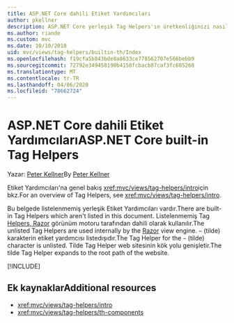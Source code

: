 ```yaml
---
title: ASP.NET Core dahili Etiket Yardımcıları
author: pkellner
description: ASP.NET Core yerleşik Tag Helpers'ın üretkenliğinizi nasıl artırdığını öğrenin.
ms.author: riande
ms.custom: mvc
ms.date: 10/10/2018
uid: mvc/views/tag-helpers/builtin-th/Index
ms.openlocfilehash: f19cfa5b843bde8a8633ce778562707e566bebb9
ms.sourcegitcommit: 72792e349458190b4158fcbacb87caf3fc605268
ms.translationtype: MT
ms.contentlocale: tr-TR
ms.lasthandoff: 04/06/2020
ms.locfileid: "78662724"
---
```

# <a name="aspnet-core-built-in-tag-helpers"></a><span data-ttu-id="9a607-103">ASP.NET Core dahili Etiket Yardımcıları</span><span class="sxs-lookup"><span data-stu-id="9a607-103">ASP.NET Core built-in Tag Helpers</span></span>

<span data-ttu-id="9a607-104">Yazar: [Peter Kellner](https://peterkellner.net)</span><span class="sxs-lookup"><span data-stu-id="9a607-104">By [Peter Kellner](https://peterkellner.net)</span></span>

<span data-ttu-id="9a607-105">Etiket Yardımcıları'na genel bakış <xref:mvc/views/tag-helpers/intro>için bkz.</span><span class="sxs-lookup"><span data-stu-id="9a607-105">For an overview of Tag Helpers, see <xref:mvc/views/tag-helpers/intro>.</span></span>

<span data-ttu-id="9a607-106">Bu belgede listelenmemiş yerleşik Etiket Yardımcıları vardır.</span><span class="sxs-lookup"><span data-stu-id="9a607-106">There are built-in Tag Helpers which aren't listed in this document.</span></span> <span data-ttu-id="9a607-107">Listelenmemiş Tag [Helpers, Razor](xref:mvc/views/razor) görünüm motoru tarafından dahili olarak kullanılır.</span><span class="sxs-lookup"><span data-stu-id="9a607-107">The unlisted Tag Helpers are used internally by the [Razor](xref:mvc/views/razor) view engine.</span></span> <span data-ttu-id="9a607-108">`~` (tilde) karakterin etiket yardımcısı listedışıdır.</span><span class="sxs-lookup"><span data-stu-id="9a607-108">The Tag Helper for the `~` (tilde) character is unlisted.</span></span> <span data-ttu-id="9a607-109">Tilde Tag Helper web sitesinin kök yolu genişletir.</span><span class="sxs-lookup"><span data-stu-id="9a607-109">The tilde Tag Helper expands to the root path of the website.</span></span>

[!INCLUDE[](~/includes/built-in-TH.md)]

## <a name="additional-resources"></a><span data-ttu-id="9a607-110">Ek kaynaklar</span><span class="sxs-lookup"><span data-stu-id="9a607-110">Additional resources</span></span>

* <xref:mvc/views/tag-helpers/intro>
* <xref:mvc/views/tag-helpers/th-components>
